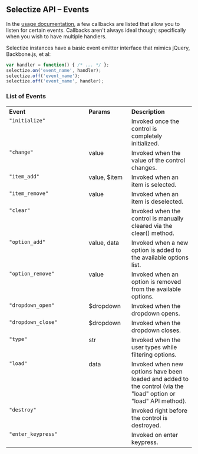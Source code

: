 ## Selectize API – Events

In the [usage documentation](usage.md), a few callbacks are listed that
allow you to listen for certain events. Callbacks aren't always ideal though;
specifically when you wish to have multiple handlers.

Selectize instances have a basic event emitter interface that mimics jQuery, Backbone.js, et al:

```js
var handler = function() { /* ... */ };
selectize.on('event_name', handler);
selectize.off('event_name');
selectize.off('event_name', handler);
```

### List of Events


<table width="100%">
	<tr>
		<th valign="top" width="200px" align="left">Event</th>
		<th valign="top" width="100px" align="left">Params</th>
		<th valign="top" align="left">Description</th>
	</tr>
	<tr>
		<td valign="top"><code>"initialize"</code></td>
		<td valign="top"></td>
		<td valign="top">Invoked once the control is completely initialized.</td>
	</tr>
	<tr>
		<td valign="top"><code>"change"</code></td>
		<td valign="top">value</td>
		<td valign="top">Invoked when the value of the control changes.</td>
	</tr>
	<tr>
		<td valign="top"><code>"item_add"</code></td>
		<td valign="top">value, $item</td>
		<td valign="top">Invoked when an item is selected.</td>
	</tr>
	<tr>
		<td valign="top"><code>"item_remove"</code></td>
		<td valign="top">value</td>
		<td valign="top">Invoked when an item is deselected.</td>
	</tr>
	<tr>
		<td valign="top"><code>"clear"</code></td>
		<td valign="top"></td>
		<td valign="top">Invoked when the control is manually cleared via the clear() method.</td>
	</tr>
	<tr>
		<td valign="top"><code>"option_add"</code></td>
		<td valign="top">value, data</td>
		<td valign="top">Invoked when a new option is added to the available options list.</td>
	</tr>
	<tr>
		<td valign="top"><code>"option_remove"</code></td>
		<td valign="top">value</td>
		<td valign="top">Invoked when an option is removed from the available options.</td>
	</tr>
	<tr>
		<td valign="top"><code>"dropdown_open"</code></td>
		<td valign="top">$dropdown</td>
		<td valign="top">Invoked when the dropdown opens.</td>
	</tr>
	<tr>
		<td valign="top"><code>"dropdown_close"</code></td>
		<td valign="top">$dropdown</td>
		<td valign="top">Invoked when the dropdown closes.</td>
	</tr>
	<tr>
		<td valign="top"><code>"type"</code></td>
		<td valign="top">str</td>
		<td valign="top">Invoked when the user types while filtering options.</td>
	</tr>
	<tr>
		<td valign="top"><code>"load"</code></td>
		<td valign="top">data</td>
		<td valign="top">Invoked when new options have been loaded and added to the control (via the "load" option or "load" API method).</td>
	</tr>
	<tr>
		<td valign="top"><code>"destroy"</code></td>
		<td valign="top"></td>
		<td valign="top">Invoked right before the control is destroyed.</td>
	</tr>
	<tr>
		<td valign="top"><code>"enter_keypress"</code></td>
		<td valign="top"></td>
		<td valign="top">Invoked on enter keypress.</td>
	</tr>	
</table>
